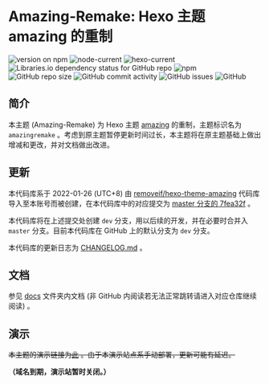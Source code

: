 # Amazing-Remake: Hexo 主题 amazing 的重制

![version on npm](https://img.shields.io/npm/v/hexo-theme-amazingremake?label=version&style=flat-square) ![node-current](https://img.shields.io/node/v/hexo-theme-amazingremake?style=flat-square) ![hexo-current](https://img.shields.io/github/package-json/dependency-version/LittleYe233/hexo-theme-amazingremake/dev/hexo/dev?style=flat-square) ![Libraries.io dependency status for GitHub repo](https://img.shields.io/librariesio/github/LittleYe233/hexo-theme-amazingremake?style=flat-square) ![npm](https://img.shields.io/npm/dt/hexo-theme-amazingremake?style=flat-square) ![GitHub repo size](https://img.shields.io/github/repo-size/LittleYe233/hexo-theme-amazingremake?style=flat-square) ![GitHub commit activity](https://img.shields.io/github/commit-activity/w/LittleYe233/hexo-theme-amazingremake?style=flat-square) ![GitHub issues](https://img.shields.io/github/issues/LittleYe233/hexo-theme-amazingremake?style=flat-square) ![GitHub](https://img.shields.io/github/license/LittleYe233/hexo-theme-amazingremake?style=flat-square)

## 简介

本主题 (Amazing-Remake) 为 Hexo 主题 [amazing](https://github.com/removeif/hexo-theme-amazing) 的重制，主题标识名为 `amazingremake` 。考虑到原主题暂停更新时间过长，本主题将在原主题基础上做出增减和更改，并对文档做出改进。

## 更新

本代码库系于 2022-01-26 (UTC+8) 由 [removeif/hexo-theme-amazing](https://github.com/removeif/hexo-theme-amazing) 代码库导入至本账号而被创建，在本代码库中的对应提交为 [master 分支的 7fea32f](https://github.com/LittleYe233/hexo-theme-amazingremake/tree/7fea32fa88ef79b3ca0c697ed55ee3213f72bb2b) 。

本代码库将在上述提交处创建 `dev` 分支，用以后续的开发，并在必要时合并入 `master` 分支。目前本代码库在 GitHub 上的默认分支为 `dev` 分支。

本代码库的更新日志为 [CHANGELOG.md](CHANGELOG.md) 。

## 文档

参见 [docs](docs) 文件夹内文档 (非 GitHub 内阅读若无法正常跳转请进入对应仓库继续阅读) 。

## 演示

~~本主题的演示链接为[此](https://amazingremake-preview.imakiseki.cf) 。由于本演示站点系手动部署，更新可能有延迟。~~

**（域名到期，演示站暂时关闭。）**